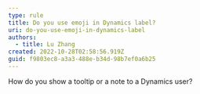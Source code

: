 ```yaml
---
type: rule
title: Do you use emoji in Dynamics label?
uri: do-you-use-emoji-in-dynamics-label
authors:
  - title: Lu Zhang
created: 2022-10-28T02:58:56.919Z
guid: f9803ec8-a3a3-488e-b34d-98b7ef0a6b25
---
```

How do you show a tooltip or a note to a Dynamics user?